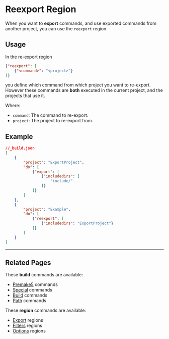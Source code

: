 # Reexport Region
When you want to **export** commands, and use exported commands from another project,
you can use the `reexport` region.

## Usage
In the re-export region
```json
{"reexport": [
    {"<command>": "<project>"}
]}
```
you define which command from which project you want to re-export. However these commands are **both** 
executed in the current project, and the projects that use it.

Where:

* `command`: The command to re-export.
* `project`: The project to re-export from.

## Example
```json
//_build.json
[
    {
        "project": "ExportProject",
        "do": [
            {"export": [
                {"includedirs": [
                    "include/"
                ]}
            ]}
        ]
    },
    {
        "project": "Example",
        "do": [
            {"reexport": [
                {"includedirs": "ExportProject"}
            ]}
        ]
    }
]
```

----

## Related Pages
These **build** commands are available:  

* [Premake5](../commands/premake5) commands
* [Special](../commands/special) commands
* [Build](../commands/build) commands
* [Path](../commands/path) commands

These **region** commands are available:  

* [Export](export) regions
* [Filters](filters) regions
* [Options](options) regions